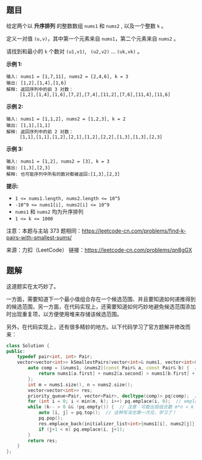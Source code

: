 ## 题目

给定两个以 **升序排列** 的整数数组 `nums1` 和 `nums2` , 以及一个整数 `k` 。

定义一对值 `(u,v)`，其中第一个元素来自 `nums1`，第二个元素来自 `nums2` 。

请找到和最小的 `k` 个数对 `(u1,v1)`, ` (u2,v2)` ...  `(uk,vk)` 。

 

**示例 1:**

```
输入: nums1 = [1,7,11], nums2 = [2,4,6], k = 3
输出: [1,2],[1,4],[1,6]
解释: 返回序列中的前 3 对数：
     [1,2],[1,4],[1,6],[7,2],[7,4],[11,2],[7,6],[11,4],[11,6]
```

**示例 2:**

```
输入: nums1 = [1,1,2], nums2 = [1,2,3], k = 2
输出: [1,1],[1,1]
解释: 返回序列中的前 2 对数：
     [1,1],[1,1],[1,2],[2,1],[1,2],[2,2],[1,3],[1,3],[2,3]
```

**示例 3:**

```
输入: nums1 = [1,2], nums2 = [3], k = 3 
输出: [1,3],[2,3]
解释: 也可能序列中所有的数对都被返回:[1,3],[2,3]
```

 

**提示:**

- `1 <= nums1.length, nums2.length <= 10^5`
- `-10^9 <= nums1[i], nums2[i] <= 10^9`
- `nums1` 和 `nums2` 均为升序排列
- `1 <= k <= 1000`



注意：本题与主站 373 题相同：https://leetcode-cn.com/problems/find-k-pairs-with-smallest-sums/



来源：力扣（LeetCode）
链接：https://leetcode-cn.com/problems/qn8gGX



## 题解

这道题实在太巧妙了。

一方面，需要知道下一个最小值组合存在一个候选范围、并且要知道如何递推得到的候选范围，另一方面，在代码实现上，还需要知道如何巧妙地避免候选范围添加时出现重复项，以方便使用堆来存储该候选范围。

另外，在代码实现上，还有很多精妙的地方。以下代码学习了官方题解并修改而来：

```c++
class Solution {
public:
    typedef pair<int, int> Pair;
    vector<vector<int>> kSmallestPairs(vector<int>& nums1, vector<int>& nums2, int k) {
        auto comp = [&nums1, &nums2](const Pair& a, const Pair& b) {  // 这种写法第一次见，学习了！
            return nums1[a.first] + nums2[a.second] > nums1[b.first] + nums2[b.second];
        };
        int m = nums1.size(), n = nums2.size();
        vector<vector<int>> res;
        priority_queue<Pair, vector<Pair>, decltype(comp)> pq(comp);  // decltype 和 pq(comp) 这种写法第一次见，学习了！
        for (int i = 0; i < min(m, k); i++) pq.emplace(i, 0);  // emplace 可以自动构造出 pair<int, int>，但 push 就不行，学习了！而且事先将一侧的组合添加进去，后续只对另一侧的索引+1，避免了重复项，真是巧妙！
        while (k-- > 0 && !pq.empty()) {  // 注意：可能出现组合数 m*n < k 的情况，此时将出现 pq 为空而 k 还是正整数的情况，所需需要加上 pq 不为空的判断
            auto [i, j] = pq.top();  // 这种写法也第一次见，学习了！
            pq.pop();
            res.emplace_back(initializer_list<int>{nums1[i], nums2[j]});  // 这种写法也第一次见，学习了！
            if (j+1 < n) pq.emplace(i, j+1);
        }
        return res;
    }
};
```

